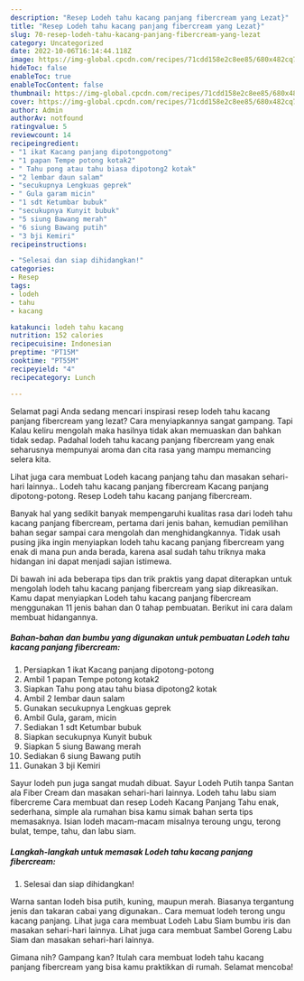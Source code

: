 ```yaml
---
description: "Resep Lodeh tahu kacang panjang fibercream yang Lezat}"
title: "Resep Lodeh tahu kacang panjang fibercream yang Lezat}"
slug: 70-resep-lodeh-tahu-kacang-panjang-fibercream-yang-lezat
category: Uncategorized
date: 2022-10-06T16:14:44.118Z
image: https://img-global.cpcdn.com/recipes/71cdd158e2c8ee85/680x482cq70/lodeh-tahu-kacang-panjang-fibercream-foto-resep-utama.jpg
hideToc: false
enableToc: true
enableTocContent: false
thumbnail: https://img-global.cpcdn.com/recipes/71cdd158e2c8ee85/680x482cq70/lodeh-tahu-kacang-panjang-fibercream-foto-resep-utama.jpg
cover: https://img-global.cpcdn.com/recipes/71cdd158e2c8ee85/680x482cq70/lodeh-tahu-kacang-panjang-fibercream-foto-resep-utama.jpg
author: Admin
authorAv: notfound
ratingvalue: 5
reviewcount: 14
recipeingredient:
- "1 ikat Kacang panjang dipotongpotong"
- "1 papan Tempe potong kotak2"
- " Tahu pong atau tahu biasa dipotong2 kotak"
- "2 lembar daun salam"
- "secukupnya Lengkuas geprek"
- " Gula garam micin"
- "1 sdt Ketumbar bubuk"
- "secukupnya Kunyit bubuk"
- "5 siung Bawang merah"
- "6 siung Bawang putih"
- "3 bji Kemiri"
recipeinstructions:

- "Selesai dan siap dihidangkan!"
categories:
- Resep
tags:
- lodeh
- tahu
- kacang

katakunci: lodeh tahu kacang 
nutrition: 152 calories
recipecuisine: Indonesian
preptime: "PT15M"
cooktime: "PT55M"
recipeyield: "4"
recipecategory: Lunch

---
```



Selamat pagi Anda sedang mencari inspirasi resep lodeh tahu kacang panjang fibercream yang lezat? Cara menyiapkannya sangat gampang. Tapi Kalau keliru mengolah maka hasilnya tidak akan memuaskan dan bahkan tidak sedap. Padahal lodeh tahu kacang panjang fibercream yang enak seharusnya mempunyai aroma dan cita rasa yang mampu memancing selera kita.


Lihat juga cara membuat Lodeh kacang panjang tahu dan masakan sehari-hari lainnya.. Lodeh tahu kacang panjang fibercream Kacang panjang dipotong-potong. Resep Lodeh tahu kacang panjang fibercream.

Banyak hal yang sedikit banyak mempengaruhi kualitas rasa dari lodeh tahu kacang panjang fibercream, pertama dari jenis bahan, kemudian pemilihan bahan segar sampai cara mengolah dan menghidangkannya. Tidak usah pusing jika ingin menyiapkan lodeh tahu kacang panjang fibercream yang enak di mana pun anda berada, karena asal sudah tahu triknya maka hidangan ini dapat menjadi sajian istimewa.


Di bawah ini ada beberapa tips dan trik praktis yang dapat diterapkan untuk mengolah lodeh tahu kacang panjang fibercream yang siap dikreasikan. Kamu dapat menyiapkan Lodeh tahu kacang panjang fibercream menggunakan 11 jenis bahan dan 0 tahap pembuatan. Berikut ini cara dalam membuat hidangannya.

<!--inarticleads1-->

##### Bahan-bahan dan bumbu yang digunakan untuk pembuatan Lodeh tahu kacang panjang fibercream:

1. Persiapkan 1 ikat Kacang panjang dipotong-potong
1. Ambil 1 papan Tempe potong kotak2
1. Siapkan  Tahu pong atau tahu biasa dipotong2 kotak
1. Ambil 2 lembar daun salam
1. Gunakan secukupnya Lengkuas geprek
1. Ambil  Gula, garam, micin
1. Sediakan 1 sdt Ketumbar bubuk
1. Siapkan secukupnya Kunyit bubuk
1. Siapkan 5 siung Bawang merah
1. Sediakan 6 siung Bawang putih
1. Gunakan 3 bji Kemiri


Sayur lodeh pun juga sangat mudah dibuat. Sayur Lodeh Putih tanpa Santan ala Fiber Cream dan masakan sehari-hari lainnya. Lodeh tahu labu siam fibercreme Cara membuat dan resep Lodeh Kacang Panjang Tahu enak, sederhana, simple ala rumahan bisa kamu simak bahan serta tips memasaknya. Isian lodeh macam-macam misalnya teroung ungu, terong bulat, tempe, tahu, dan labu siam. 

<!--inarticleads2-->

##### Langkah-langkah untuk memasak Lodeh tahu kacang panjang fibercream:


1. Selesai dan siap dihidangkan!

Warna santan lodeh bisa putih, kuning, maupun merah. Biasanya tergantung jenis dan takaran cabai yang digunakan.. Cara memuat lodeh terong ungu kacang panjang. Lihat juga cara membuat Lodeh Labu Siam bumbu iris dan masakan sehari-hari lainnya. Lihat juga cara membuat Sambel Goreng Labu Siam dan masakan sehari-hari lainnya. 

Gimana nih? Gampang kan? Itulah cara membuat lodeh tahu kacang panjang fibercream yang bisa kamu praktikkan di rumah. Selamat mencoba!
